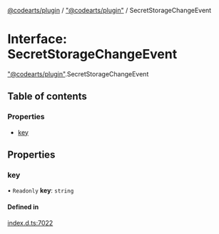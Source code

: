 [@codearts/plugin](../README.md) / ["@codearts/plugin"](../modules/_codearts_plugin_.md) / SecretStorageChangeEvent

# Interface: SecretStorageChangeEvent

["@codearts/plugin"](../modules/_codearts_plugin_.md).SecretStorageChangeEvent

## Table of contents

### Properties

- [key](codearts_plugin_.SecretStorageChangeEvent.md#key)

## Properties

### key

• `Readonly` **key**: `string`

#### Defined in

[index.d.ts:7022](https://github.com/huaweicloud/cloudide-plugin-api/blob/3b0eee8/index.d.ts#L7022)
